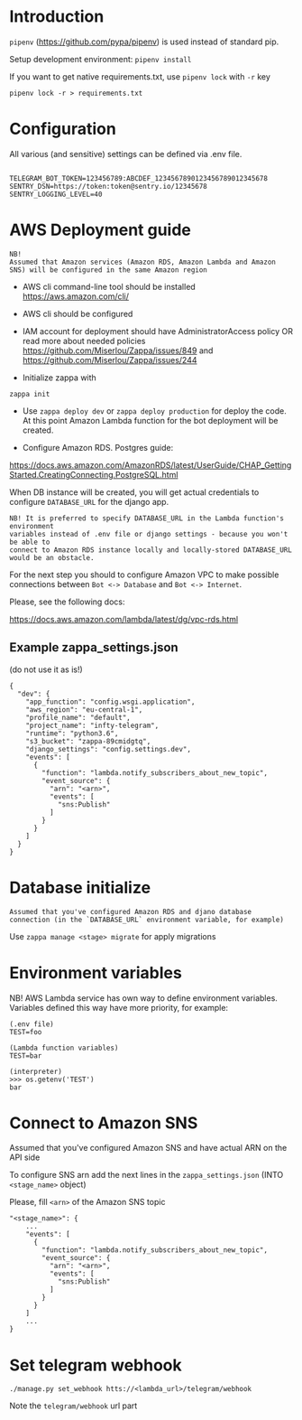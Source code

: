 # Introduction
```pipenv``` (https://github.com/pypa/pipenv) is used instead of standard pip.

Setup development environment:
```pipenv install```

If you want to get native requirements.txt, use ```pipenv lock``` with ```-r``` key

```pipenv lock -r > requirements.txt```


# Configuration
All various (and sensitive) settings can be defined via .env file.

```example .env

TELEGRAM_BOT_TOKEN=123456789:ABCDEF_1234567890123456789012345678
SENTRY_DSN=https://token:token@sentry.io/12345678
SENTRY_LOGGING_LEVEL=40
```


# AWS Deployment guide

```
NB!
Assumed that Amazon services (Amazon RDS, Amazon Lambda and Amazon SNS) will be configured in the same Amazon region
```

* AWS cli command-line tool should be installed
https://aws.amazon.com/cli/

* AWS cli should be configured

* IAM account for deployment should have AdministratorAccess policy OR read more about needed policies
https://github.com/Miserlou/Zappa/issues/849 and https://github.com/Miserlou/Zappa/issues/244

* Initialize zappa with
```
zappa init
```

* Use ```zappa deploy dev``` or ```zappa deploy production``` for deploy the code.
At this point Amazon Lambda function for the bot deployment will be created.

* Configure Amazon RDS.
Postgres guide: 

https://docs.aws.amazon.com/AmazonRDS/latest/UserGuide/CHAP_GettingStarted.CreatingConnecting.PostgreSQL.html

When DB instance will be created, you will get actual credentials to configure 
`DATABASE_URL` for the django app.

```
NB! It is preferred to specify DATABASE_URL in the Lambda function's environment
variables instead of .env file or django settings - because you won't be able to
connect to Amazon RDS instance locally and locally-stored DATABASE_URL would be an obstacle.
```

For the next step you should to configure Amazon VPC to make possible  connections between 
`Bot <-> Database` and `Bot <-> Internet`.

Please, see the following docs:

https://docs.aws.amazon.com/lambda/latest/dg/vpc-rds.html


## Example zappa_settings.json

(do not use it as is!)

```
{
  "dev": {
    "app_function": "config.wsgi.application",
    "aws_region": "eu-central-1",
    "profile_name": "default",
    "project_name": "infty-telegram",
    "runtime": "python3.6",
    "s3_bucket": "zappa-89cmidgtq",
    "django_settings": "config.settings.dev",
    "events": [
      {
        "function": "lambda.notify_subscribers_about_new_topic",
        "event_source": {
          "arn": "<arn>",
          "events": [
            "sns:Publish"
          ]
        }
      }
    ]
  }
}
```


# Database initialize
```
Assumed that you've configured Amazon RDS and djano database
connection (in the `DATABASE_URL` environment variable, for example)
```

Use ```zappa manage <stage> migrate``` for apply migrations


# Environment variables
NB! AWS Lambda service has own way to define environment variables.
Variables defined this way have more priority, for example:

```
(.env file)
TEST=foo
```

```
(Lambda function variables)
TEST=bar
```

```
(interpreter)
>>> os.getenv('TEST')
bar
```


# Connect to Amazon SNS
Assumed that you've configured Amazon SNS and have actual ARN on the API side

To configure SNS arn add the next lines in the `zappa_settings.json`
(INTO `<stage_name>` object)

Please, fill `<arn>` of the Amazon SNS topic

```
"<stage_name>": {
    ...
    "events": [
      {
        "function": "lambda.notify_subscribers_about_new_topic",
        "event_source": {
          "arn": "<arn>",
          "events": [
            "sns:Publish"
          ]
        }
      }
    ]
    ...
}
```

# Set telegram webhook
```
./manage.py set_webhook htts://<lambda_url>/telegram/webhook
```

Note the ```telegram/webhook``` url part
